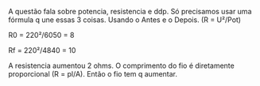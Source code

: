 A questão fala sobre potencia, resistencia e ddp. Só precisamos usar uma fórmula q une essas 3 coisas. Usando o Antes e o Depois. (R = U²/Pot)

R0 = 220²/6050 = 8

Rf = 220²/4840 = 10

A resistencia aumentou 2 ohms. O comprimento do fio é diretamente proporcional (R = pl/A). Então o fio tem q aumentar.